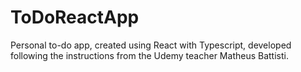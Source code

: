 # ToDoReactApp
Personal to-do app, created using React with Typescript, developed following the instructions from the Udemy teacher Matheus Battisti.
